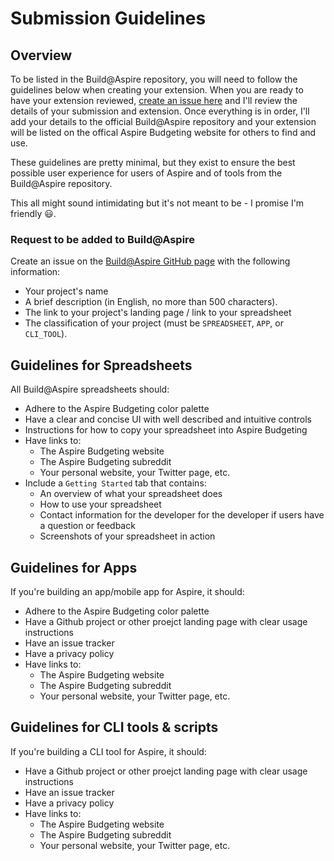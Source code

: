 # Submission Guidelines

## Overview

To be listed in the Build@Aspire repository, you will need to follow the guidelines below when creating your extension. When you are ready to have your extension reviewed, [create an issue here](https://github.com/Aspire-Budgeting/build-at-aspire/issues) and I'll review the details of your submission and extension. Once everything is in order, I'll add your details to the official Build@Aspire repository and your extension will be listed on the offical Aspire Budgeting website for others to find and use.

These guidelines are pretty minimal, but they exist to ensure the best possible user experience  for users of Aspire and of tools from the Build@Aspire repository.

This all might sound intimidating but it's not meant to be - I promise I'm friendly 😃.

### Request to be added to Build@Aspire

 Create an issue on the [Build@Aspire GitHub page](https://github.com/Aspire-Budgeting/build-at-aspire) with the following information:

* Your project's name
* A brief description \(in English, no more than 500 characters\).
* The link to your project's landing page / link to your spreadsheet
* The classification of your project \(must be `SPREADSHEET`, `APP`, or `CLI_TOOL`\).

## Guidelines for Spreadsheets

All Build@Aspire spreadsheets should:

* Adhere to the Aspire Budgeting color palette
* Have a clear and concise UI with well described and intuitive controls
* Instructions for how to copy your spreadsheet into Aspire Budgeting
* Have links to:
  * The Aspire Budgeting website
  * The Aspire Budgeting subreddit
  * Your personal website, your Twitter page, etc.
* Include a `Getting Started` tab that contains:
  * An overview of what your spreadsheet does
  * How to use your spreadsheet
  * Contact information for the developer for the developer if users have a question or feedback
  * Screenshots of your spreadsheet in action

## Guidelines for Apps

If you're building an app/mobile app for Aspire, it should:

* Adhere to the Aspire Budgeting color palette
* Have a Github project or other proejct landing page with clear usage instructions
* Have an issue tracker
* Have a privacy policy
* Have links to:
  * The Aspire Budgeting website
  * The Aspire Budgeting subreddit
  * Your personal website, your Twitter page, etc.

## Guidelines for CLI tools & scripts

If you're building a CLI tool for Aspire, it should:

* Have a Github project or other proejct landing page with clear usage instructions
* Have an issue tracker
* Have a privacy policy
* Have links to:
  * The Aspire Budgeting website
  * The Aspire Budgeting subreddit
  * Your personal website, your Twitter page, etc.

